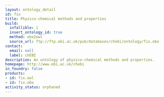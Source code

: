 ```yaml
---
layout: ontology_detail
id: fix
title: Physico-chemical methods and properties
build:
  infallible: 1
  insert_ontology_id: true
  method: obo2owl
  source_url: ftp://ftp.ebi.ac.uk/pub/databases/chebi/ontology/fix.obo
contact:
  email: null
  label: chEBI
description: An ontology of physico-chemical methods and properties.
homepage: http://www.ebi.ac.uk/chebi
in_foundry: false
products:
- id: fix.owl
- id: fix.obo
activity_status: orphaned
---
```

